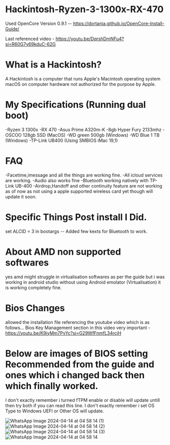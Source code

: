# Hackintosh-Ryzen-3-1300x-RX-470

Used OpenCore Version 0.9.1 --
https://dortania.github.io/OpenCore-Install-Guide/ 

Last referenced video - https://youtu.be/DqrshDmNFu4?si=R60G7y69kduC-62G

# What is a Hackintosh?
A Hackintosh is a computer that runs Apple's Macintosh operating system macOS on computer hardware not authorized for the purpose by Apple.

# My Specifications (Running dual boot)
-Ryzen 3 1300x
-RX 470
-Asus Prime A320m-K
-8gb Hyper Fury 2133mhz
-OSCOO 128gb SSD (MacOS)
-WD green 500gb (Windows)
-WD Blue 1 TB (Windows)
-TP-Link UB400
(Using SMBIOS iMac 19,1) 

# FAQ
-Facetime,imessage and all the things are working fine.
-All icloud services are working.
-Audio also works fine
-Bluetooth working natively with TP-Link UB-400
-Airdrop,Handoff and other continuity feature are not working as of now as not using a apple supported wireless card yet though will update it soon.

# Specific Things Post install I Did.

set ALCID = 3 in bootargs --
Added few kexts for Bluetooth to work.

# About AMD non supported softwares
yes amd might struggle in virtualisation softwares as per the guide but i was working in android studio without using Android emolator (Virtualisation) it is working completely fine.

# Bios Changes
allowed the installation file referencing the youtube video which is as follows...
Bios Key Management section in this video very important - https://youtu.be/K9iyMm7PvYc?si=G29WfFnmfL34rciH

# Below are images of BIOS setting Recommended from the guide and ones which i changed back then which finally worked.

I don't exactly remember i turned fTPM enable or disable will update untill then try both if you can read this line.
I don't exactly remember i set OS Type to Windows UEFI or Other OS will update.

![WhatsApp Image 2024-04-14 at 04 58 14 (1)](https://github.com/kunwarx08/Hackintosh-Ryzen-3-1300x-RX-470/assets/128555024/3b77c1aa-7fdf-4764-81be-47c4a2fa6a38)
![WhatsApp Image 2024-04-14 at 04 58 14 (2)](https://github.com/kunwarx08/Hackintosh-Ryzen-3-1300x-RX-470/assets/128555024/abc92b48-327a-4fa1-a7df-d4cb4cc15da3)
![WhatsApp Image 2024-04-14 at 04 58 14 (3)](https://github.com/kunwarx08/Hackintosh-Ryzen-3-1300x-RX-470/assets/128555024/ad8a10e9-4d5f-4da4-86ef-e3aeacc85ade)
![WhatsApp Image 2024-04-14 at 04 58 14](https://github.com/kunwarx08/Hackintosh-Ryzen-3-1300x-RX-470/assets/128555024/316b3bf0-f4bc-41b7-af7e-f3739c8480c9)


